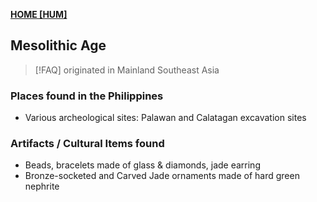 **[HOME [HUM]](HUM101#^MID2CH3)**

## Mesolithic Age
>[!FAQ] originated in Mainland Southeast Asia

### Places found in the Philippines
- Various archeological sites: Palawan and Calatagan excavation sites

### Artifacts / Cultural Items found
- Beads, bracelets made of glass & diamonds, jade earring
- Bronze-socketed and Carved Jade ornaments made of hard green nephrite